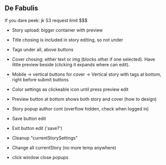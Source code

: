 ## De Fabulis

If you dare peek: jk S3 request limit $$$

- Story upload: bigger container with preview
- Title chosing is included in story editing, so not under
- Tags under all, above buttons
- Cover chosing: either text or img (blocks other if one selected). Have little preview beside (clicking it expands where can edit).
- Mobile -> vertical buttons for cover -> Vertical story with tags at bottom, right before submit buttons

- Color settings as clickeable icon until press preview edit
- Preview button at bottom shows both story and cover (how to design)

- Story popup author cont (overflow hidden, check when logged in)
- Save button edit
- Exit button edit ('save?')
- Cleanup "currentStorySettings"
- Change all currentStory (no more temp anywhere)

- click window close popups
